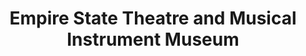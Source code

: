 ---
layout: repo
title: "Empire State Theatre and Musical Instrument Museum"
id: 19298
permalink: repos/19298/
---